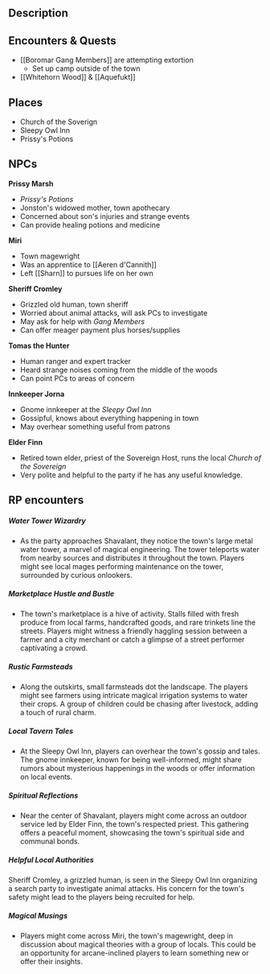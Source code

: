 
## Description


## Encounters & Quests
- [[Boromar Gang Members]] are attempting extortion
	- Set up camp outside of the town
- [[Whitehorn Wood]] & [[Aquefukt]]

## Places
- Church of the Soverign
- Sleepy Owl Inn
- Prissy's Potions
## NPCs

**Prissy Marsh**
- *Prissy's Potions*
- Jonston's widowed mother, town apothecary
- Concerned about son's injuries and strange events
- Can provide healing potions and medicine 

**Miri**
- Town magewright
- Was an apprentice to [[Aeren d'Cannith]]
- Left [[Sharn]] to pursues life on her own

**Sheriff Cromley** 
- Grizzled old human, town sheriff
- Worried about animal attacks, will ask PCs to investigate
- May ask for help with *Gang Members*
- Can offer meager payment plus horses/supplies

**Tomas the Hunter**
- Human ranger and expert tracker
- Heard strange noises coming from the middle of the woods 
- Can point PCs to areas of concern

**Innkeeper Jorna**
- Gnome innkeeper at the *Sleepy Owl Inn*
- Gossipful, knows about everything happening in town
- May overhear something useful from patrons

**Elder Finn**
- Retired town elder, priest of the Sovereign Host, runs the local *Church of the Sovereign*
- Very polite and helpful to the party if he has any useful knowledge.

## RP encounters
##### Water Tower Wizardry

- As the party approaches Shavalant, they notice the town's large metal water tower, a marvel of magical engineering. The tower teleports water from nearby sources and distributes it throughout the town. Players might see local mages performing maintenance on the tower, surrounded by curious onlookers.

##### Marketplace Hustle and Bustle

- The town's marketplace is a hive of activity. Stalls filled with fresh produce from local farms, handcrafted goods, and rare trinkets line the streets. Players might witness a friendly haggling session between a farmer and a city merchant or catch a glimpse of a street performer captivating a crowd.

##### Rustic Farmsteads

- Along the outskirts, small farmsteads dot the landscape. The players might see farmers using intricate magical irrigation systems to water their crops. A group of children could be chasing after livestock, adding a touch of rural charm.

##### Local Tavern Tales

- At the Sleepy Owl Inn, players can overhear the town's gossip and tales. The gnome innkeeper, known for being well-informed, might share rumors about mysterious happenings in the woods or offer information on local events.

##### Spiritual Reflections

- Near the center of Shavalant, players might come across an outdoor service led by Elder Finn, the town's respected priest. This gathering offers a peaceful moment, showcasing the town's spiritual side and communal bonds.
##### Helpful Local Authorities
Sheriff Cromley, a grizzled human, is seen in the Sleepy Owl Inn organizing a search party to investigate animal attacks. His concern for the town's safety might lead to the players being recruited for help.
##### Magical Musings

- Players might come across Miri, the town's magewright, deep in discussion about magical theories with a group of locals. This could be an opportunity for arcane-inclined players to learn something new or offer their insights.
